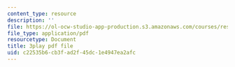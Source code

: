 ```yaml
---
content_type: resource
description: ''
file: https://ol-ocw-studio-app-production.s3.amazonaws.com/courses/res-6-012-introduction-to-probability-spring-2018/c22535b6cb3fad2f45dc1e4947ea2afc_ugzs7dgQ-JE.pdf
file_type: application/pdf
resourcetype: Document
title: 3play pdf file
uid: c22535b6-cb3f-ad2f-45dc-1e4947ea2afc
---
```

